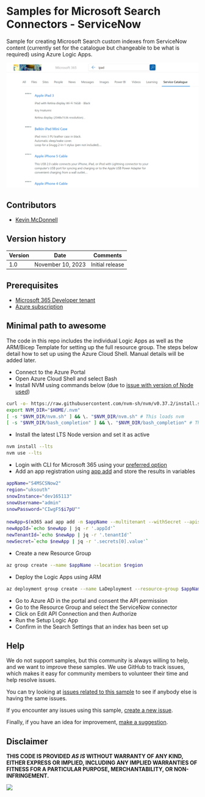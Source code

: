 # Samples for Microsoft Search Connectors - ServiceNow

Sample for creating Microsoft Search custom indexes from ServiceNow content (currently set for the catalogue but changeable to be what is required) using Azure Logic Apps.

![Local markdown files displayed in Microsoft Search search results](assets/screenshot.png)

## Contributors

- [Kevin McDonnell](https://github.com/kevmcdonk)

## Version history

Version|Date|Comments
-------|----|--------
1.0|November 10, 2023|Initial release

## Prerequisites

- [Microsoft 365 Developer tenant](https://developer.microsoft.com/microsoft-365/dev-program)
- [Azure subscription](https://azure.microsoft.com/en-gb/free/search)

## Minimal path to awesome

The code in this repo includes the individual Logic Apps as well as the ARM/Bicep Template for setting up the full resource group. The steps below detail how to set up using the Azure Cloud Shell. Manual details will be added later.

- Connect to the Azure Portal
- Open Azure Cloud Shell and select Bash
- Install NVM using commands below (due to [issue with version of Node used](https://github.com/pnp/cli-microsoft365/issues/2017))

```bash
curl -o- https://raw.githubusercontent.com/nvm-sh/nvm/v0.37.2/install.sh | bash
export NVM_DIR="$HOME/.nvm"
[ -s "$NVM_DIR/nvm.sh" ] && \. "$NVM_DIR/nvm.sh" # This loads nvm
[ -s "$NVM_DIR/bash_completion" ] && \. "$NVM_DIR/bash_completion" # This loads nvm bash_completion
```

- Install the latest LTS Node version and set it as active

```bash
nvm install --lts
nvm use --lts
```

- Login with CLI for Microsoft 365 using your [preferred option](https://pnp.github.io/cli-microsoft365/user-guide/connecting-office-365/#log-in-using-the-default-device-code-flow)
- Add an app registration using [app add](https://pnp.github.io/cli-microsoft365/cmd/aad/app/app-add/) and store the results in variables

```bash
appName="S4MSCSNow2"
region="uksouth"
snowInstance="dev165113"
snowUsername="admin"
snowPassword="CIwgF5$i7pU^"

newApp=$(m365 aad app add -n $appName --multitenant --withSecret --apisApplication 'https://graph.microsoft.com/ExternalItem.ReadWrite.OwnedBy,https://graph.microsoft.com/ExternalConnection.ReadWrite.All' -o json)
newAppId=`echo $newApp | jq -r '.appId'`
newTenantId=`echo $newApp | jq -r '.tenantId'`
newSecret=`echo $newApp | jq -r '.secrets[0].value'`
```

- Create a new Resource Group

```bash
az group create --name $appName --location $region
```

- Deploy the Logic Apps using ARM

```bash
az deployment group create --name LaDeployment --resource-group $appName --template-uri "https://raw.githubusercontent.com/kevmcdonk/S4MSC-ServiceNow/main/template.json" --parameters connections_servicenow_name=$appName region=$region tenantId=$newTenantId clientId=$newAppId secret=$newSecret snowInstance=$snowInstance snowUsername=$snowUsername snowPassword=$snowPassword
```

- Go to Azure AD in the portal and consent the API permission
- Go to the Resource Group and select the ServiceNow connector
- Click on Edit API Connection and then Authorize
- Run the Setup Logic App
- Confirm in the Search Settings that an index has been set up


## Help

We do not support samples, but this community is always willing to help, and we want to improve these samples. We use GitHub to track issues, which makes it easy for  community members to volunteer their time and help resolve issues.

You can try looking at [issues related to this sample](https://github.com/pnp/graph-connectors-samples/issues?q=label%3A%22sample%3A%powershell-markdown%22) to see if anybody else is having the same issues.

If you encounter any issues using this sample, [create a new issue](https://github.com/pnp/graph-connectors-samples/issues/new).

Finally, if you have an idea for improvement, [make a suggestion](https://github.com/pnp/graph-connectors-samples/issues/new).

## Disclaimer

**THIS CODE IS PROVIDED *AS IS* WITHOUT WARRANTY OF ANY KIND, EITHER EXPRESS OR IMPLIED, INCLUDING ANY IMPLIED WARRANTIES OF FITNESS FOR A PARTICULAR PURPOSE, MERCHANTABILITY, OR NON-INFRINGEMENT.**

![](https://m365-visitor-stats.azurewebsites.net/SamplesGallery/pnp-graph-connector-powershell-markdown)